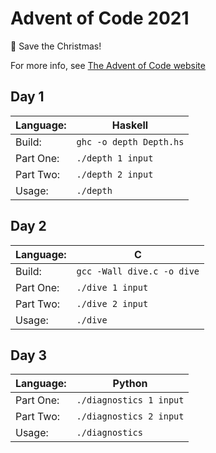 Advent of Code 2021
===================

&#127876; Save the Christmas!

For more info, see [The Advent of Code website](https://adventofcode.com/)

## Day 1
| Language: | Haskell                    |
| --------- | -------------------------- |
| Build:    | `ghc -o depth Depth.hs`    |
| Part One: | `./depth 1 input`          |
| Part Two: | `./depth 2 input`          |
| Usage:    | `./depth`                  |

## Day 2
| Language: | C                          |
| --------- | -------------------------- |
| Build:    | `gcc -Wall dive.c -o dive` |
| Part One: | `./dive 1 input`           |
| Part Two: | `./dive 2 input`           |
| Usage:    | `./dive`                   |

## Day 3
| Language: | Python                     |
| --------- | -------------------------- |
| Part One: | `./diagnostics 1 input`    |
| Part Two: | `./diagnostics 2 input`    |
| Usage:    | `./diagnostics`            |
